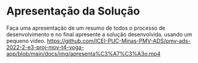 # Apresentação da Solução

Faça uma apresentação de um resumo de todos o processo de desenvolvimento e no final apresente a solução desenvolvida, usando um pequeno vídeo.
https://github.com/ICEI-PUC-Minas-PMV-ADS/pmv-ads-2022-2-e3-proj-mov-t4-voga-app/blob/main/docs/img/apresenta%C3%A7%C3%A3o.mp4
